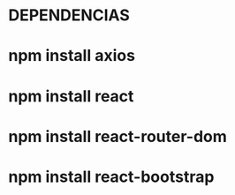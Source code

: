 # DEPENDENCIAS
# npm install axios
# npm install react
# npm install react-router-dom
# npm install react-bootstrap

